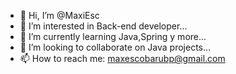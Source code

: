 - 👋 Hi, I’m @MaxiEsc
- 👀 I’m interested in Back-end developer...
- 🌱 I’m currently learning Java,Spring y more...
- 💞️ I’m looking to collaborate on Java projects...
- 📫 How to reach me: maxescobarubp@gmail.com

<!---
MaxiEsc/MaxiEsc is a ✨ special ✨ repository because its `README.md` (this file) appears on your GitHub profile.
You can click the Preview link to take a look at your changes.
--->
